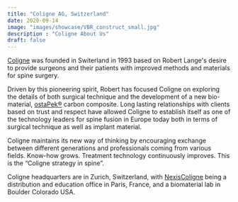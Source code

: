 ```yaml
---
title: "Coligne AG, Switzerland"
date: 2020-09-14
image: "images/showcase/VBR_construct_small.jpg"
description : "Coligne About Us"
draft: false
---
```


[Coligne](http://www.coligne.com/international/home.html) was founded in Switerland in 1993 based on Robert Lange's desire to provide surgeons and their patients with improved methods and materials for spine surgery. 

Driven by this pioneering spirit, Robert has focused Coligne on exploring the details of both surgical technique and the development of a new bio-material, [ostaPek®](https://spinenuances.com/ostapek) carbon composite. 
Long lasting relationships with clients based on trust and respect have allowed Coligne to establish itself as one of the technology leaders for 
spine fusion in Europe today both in terms of surgical technique as well as implant material. 

<!-- [Coligne](http://www.coligne.com/international/home.html) maintains its new way of thinking and strategy that biomaterials are required to build higher performance implant systems for more complete surgery, yet with less trauma to the patient. 
Working closely with the spine community and introducing broad expertise into a functioning group, Coligne spine implant systems continue to be made simpler to employ, yet more effective in treatment.  -->
Coligne maintains its new way of thinking by encouraging exchange between different generations and professionals coming from various fields.
Know-how grows. Treatment technology continuously improves. This is the “Coligne strategy in spine”.

Coligne headquarters are in Zurich, Switzerland, with [NexisColigne](https://nexiscoligne.fr/en/home-en/) being a distribution and education office in Paris, France, and a biomaterial lab in Boulder Colorado USA.
 
